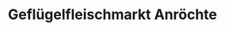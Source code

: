 ---
title: "Geflügelfleischmarkt Anröchte"
url: /anroechte/gefluegelfleischmarkt-anroechte/
shop: Metzgerei
---